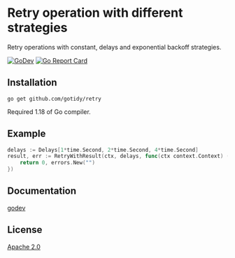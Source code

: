 # Retry operation with different strategies

Retry operations with constant, delays and exponential backoff strategies.

[![GoDev](https://img.shields.io/static/v1?label=godev&message=reference&color=00add8)][godev] [![Go Report Card](https://goreportcard.com/badge/github.com/gotidy/retry)][goreport]

[godev]: https://pkg.go.dev/github.com/gotidy/retry
[goreport]: https://goreportcard.com/report/github.com/gotidy/retry

## Installation

`go get github.com/gotidy/retry`

Required 1.18 of Go compiler.

## Example

```go
delays := Delays[1*time.Second, 2*time.Second, 4*time.Second]
result, err := RetryWithResult(ctx, delays, func(ctx context.Context) (int, error) {
	return 0, errors.New("")
})
```

## Documentation

[godev]

## License

[Apache 2.0](LICENSE)

